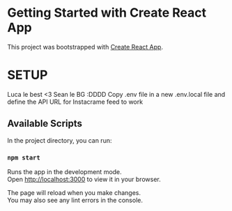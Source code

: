 # Getting Started with Create React App

This project was bootstrapped with [Create React App](https://github.com/facebook/create-react-app).

# SETUP
Luca le best <3
Sean le BG :DDDD
Copy .env file in a new .env.local file and define the API URL for Instacrame feed to work

## Available Scripts

In the project directory, you can run:

### `npm start`

Runs the app in the development mode.\
Open [http://localhost:3000](http://localhost:3000) to view it in your browser.

The page will reload when you make changes.\
You may also see any lint errors in the console.